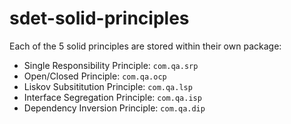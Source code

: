 # sdet-solid-principles

Each of the 5 solid principles are stored within their own package:
 - Single Responsibility Principle: `com.qa.srp`
 - Open/Closed Principle: `com.qa.ocp`
 - Liskov Subsititution Principle: `com.qa.lsp`
 - Interface Segregation Principle: `com.qa.isp`
 - Dependency Inversion Principle: `com.qa.dip`
